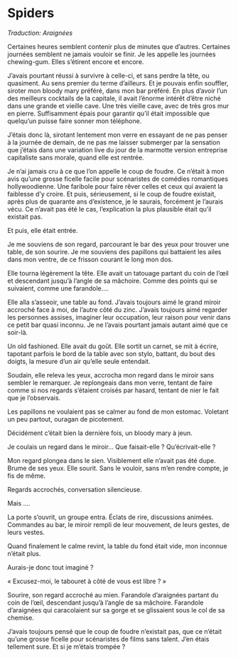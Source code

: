 # Spiders 

*Traduction: Araignées*

Certaines heures semblent contenir plus de minutes que d’autres. Certaines journées semblent ne jamais vouloir se finir. Je les appelle les journées chewing-gum. Elles s’étirent encore et encore. 

J’avais pourtant réussi à survivre à celle-ci, et sans perdre la tête, ou quasiment. Au sens premier du terme d’ailleurs. Et je pouvais enfin souffler, siroter mon bloody mary préféré, dans mon bar préféré. En plus d’avoir l’un des meilleurs cocktails de la capitale, il avait l’énorme intérêt d’être niché dans une grande et vieille cave. Une très vieille cave, avec de très gros mur en pierre. Suffisamment épais pour garantir qu’il était impossible que quelqu’un puisse faire sonner mon téléphone. 

J’étais donc là, sirotant lentement mon verre en essayant de ne pas penser à la journée de demain, de ne pas me laisser submerger par la sensation que j’étais dans une variation live du jour de la marmotte version entreprise capitaliste sans morale, quand elle est rentrée. 

Je n’ai jamais cru à ce que l’on appelle le coup de foudre. Ce n’était à mon avis qu’une grosse ficelle facile pour scénaristes de comédies romantiques hollywoodienne. Une faribole pour faire rêver celles et ceux qui avaient la faiblesse d’y croire. Et puis, sérieusement, si le coup de foudre existait, après plus de quarante ans d’existence, je le saurais, forcément je l’aurais vécu. Ce n’avait pas été le cas, l’explication la plus plausible était qu’il existait pas. 

Et puis, elle était entrée. 

Je me souviens de son regard, parcourant le bar des yeux pour trouver une table, de son sourire. Je me souviens des papillons qui battaient les ailes dans mon ventre, de ce frisson courant le long mon dos. 

Elle tourna légèrement la tête. Elle avait un tatouage partant du coin de l’œil et descendant jusqu’à l’angle de sa mâchoire. Comme des points qui se suivaient, comme une farandole….

Elle alla s’asseoir, une table au fond.  J’avais toujours aimé le grand miroir accroché face à moi, de l’autre côté du zinc. J’avais toujours aimé regarder les personnes assises, imaginer leur occupation, leur raison pour venir dans ce petit bar quasi inconnu. Je ne l’avais pourtant jamais autant aimé que ce soir-là. 

Un old fashioned. Elle avait du goût. Elle sortit un carnet, se mit à écrire, tapotant parfois le bord de la table avec son stylo, battant, du bout des doigts, la mesure d’un air qu’elle seule entendait. 

Soudain, elle releva les yeux, accrocha mon regard dans le miroir sans sembler le remarquer. Je replongeais dans mon verre, tentant de faire comme si nos regards s’étaient croisés par hasard, tentant de nier le fait que je l’observais. 

Les papillons ne voulaient pas se calmer au fond de mon estomac. Voletant un peu partout, ouragan de picotement. 

Décidément c’était bien la dernière fois, un bloody mary à jeun. 

Je coulais un regard dans le miroir… Que faisait-elle ? Qu’écrivait-elle ? 

Mon regard plongea dans le sien. Visiblement elle n’avait pas été dupe. Brume de ses yeux. Elle sourit. Sans le vouloir, sans m’en rendre compte, je fis de même.

Regards accrochés, conversation silencieuse. 

Mais ….

La porte s’ouvrit, un groupe entra. Éclats de rire, discussions animées. Commandes au bar, le miroir rempli de leur mouvement, de leurs gestes, de leurs vestes. 

Quand finalement le calme revint, la table du fond était vide, mon inconnue n’était plus. 

Aurais-je donc tout imaginé ? 

« Excusez-moi, le tabouret à côté de vous est libre ? »

Sourire, son regard accroché au mien. Farandole d’araignées partant du coin de l’œil, descendant jusqu’à l’angle de sa mâchoire. Farandole d’araignées qui caracolaient sur sa gorge et se glissaient sous le col de sa chemise. 

J’avais toujours pensé que le coup de foudre n’existait pas, que ce n’était qu’une grosse ficelle pour scénaristes de films sans talent. J’en étais tellement sure. Et si je m’étais trompée ? 
